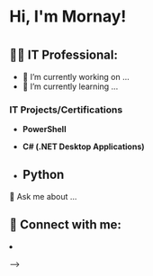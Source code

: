<h1>Hi, I'm Mornay! <h1/>
                              
<h2>👨‍💻 IT Professional:</h2>

- 🔭 I’m currently working on ...
- 🌱 I’m currently learning ...

<h3> IT Projects/Certifications</h3>

- <b>PowerShell</b>

- <b>C# (.NET Desktop Applications)</b>

- <b>Python</b>
  - 
💬 Ask me about ...

<h2> 🤳 Connect with me:</h2

[linkedin]: www.linkedin.com/in/mornay-van-wyk-700613297

- 
-->
